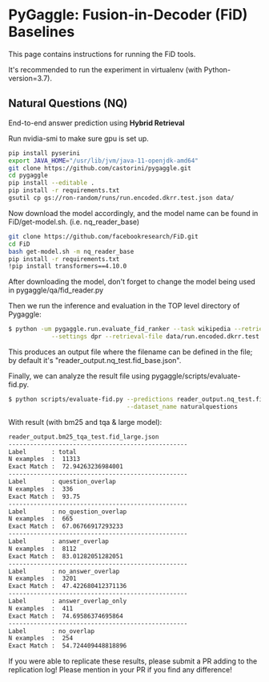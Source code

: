 # PyGaggle: Fusion-in-Decoder (FiD) Baselines

This page contains instructions for running the FiD tools.

It's recommended to run the experiment in virtualenv (with Python-version=3.7).

## Natural Questions (NQ)
End-to-end answer prediction using **Hybrid Retrieval**

Run nvidia-smi to make sure gpu is set up.
```bash
pip install pyserini
export JAVA_HOME="/usr/lib/jvm/java-11-openjdk-amd64"
git clone https://github.com/castorini/pygaggle.git 
cd pygaggle
pip install --editable .
pip install -r requirements.txt
gsutil cp gs://ron-random/runs/run.encoded.dkrr.test.json data/
```

Now download the model accordingly, and the model name can be found in FiD/get-model.sh. (i.e. nq_reader_base)

```bash
git clone https://github.com/facebookresearch/FiD.git
cd FiD
bash get-model.sh -m nq_reader_base
pip install -r requirements.txt
!pip install transformers==4.10.0
```

After downloading the model, don't forget to change the model being used in pygaggle/qa/fid_reader.py

Then we run the inference and evaluation in the TOP level directory of Pygaggle:
```bash
$ python -um pygaggle.run.evaluate_fid_ranker --task wikipedia --retriever score --reader fid \
            --settings dpr --retrieval-file data/run.encoded.dkrr.test.json --topk-em 100
```
This produces an output file where the filename can be defined in the file; by default it's "reader_output.nq_test.fid_base.json".

Finally, we can analyze the result file using pygaggle/scripts/evaluate-fid.py.

```bash
$ python scripts/evaluate-fid.py --predictions reader_output.nq_test.fid_base.json \
                                 --dataset_name naturalquestions
```

With result (with bm25 and tqa & large model):

```bash
reader_output.bm25_tqa_test.fid_large.json
--------------------------------------------------
Label       : total
N examples  :  11313
Exact Match :  72.94263236984001
--------------------------------------------------
Label       : question_overlap
N examples  :  336
Exact Match :  93.75
--------------------------------------------------
Label       : no_question_overlap
N examples  :  665
Exact Match :  67.06766917293233
--------------------------------------------------
Label       : answer_overlap
N examples  :  8112
Exact Match :  83.01282051282051
--------------------------------------------------
Label       : no_answer_overlap
N examples  :  3201
Exact Match :  47.422680412371136
--------------------------------------------------
Label       : answer_overlap_only
N examples  :  411
Exact Match :  74.69586374695864
--------------------------------------------------
Label       : no_overlap
N examples  :  254
Exact Match :  54.724409448818896
```

If you were able to replicate these results, please submit a PR adding to the replication log! Please mention in your PR if you find any difference!



